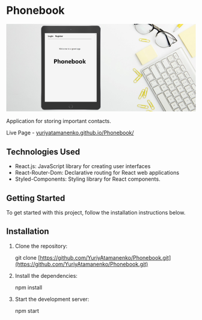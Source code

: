 # Phonebook

![Illustration PhonebookApp](./src/image/poster.jpg)

Application for storing important contacts.

Live Page -
[yuriyatamanenko.github.io/Phonebook/](yuriyatamanenko.github.io/Phonebook/)

## Technologies Used

- React.js: JavaScript library for creating user interfaces
- React-Router-Dom: Declarative routing for React web applications
- Styled-Components: Styling library for React components.

## Getting Started

To get started with this project, follow the installation instructions below.

## Installation

1. Clone the repository:

   git clone
   [https://github.com/YuriyAtamanenko/Phonebook.git](https://github.com/YuriyAtamanenko/Phonebook.git)

2. Install the dependencies:

   npm install

3. Start the development server:

   npm start
